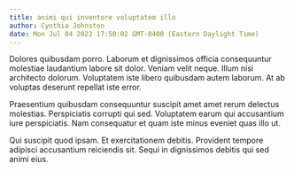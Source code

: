 ```yaml
---
title: animi qui inventore voluptatem illo
author: Cynthia Johnston
date: Mon Jul 04 2022 17:50:02 GMT-0400 (Eastern Daylight Time)
---
```

Dolores quibusdam porro. Laborum et dignissimos officia consequuntur molestiae laudantium labore sit dolor. Veniam velit neque. Illum nisi architecto dolorum. Voluptatem iste libero quibusdam autem laborum. At ab voluptas deserunt repellat iste error.

 Praesentium quibusdam consequuntur suscipit amet amet rerum delectus molestias. Perspiciatis corrupti qui sed. Voluptatem earum qui accusantium iure perspiciatis. Nam consequatur et quam iste minus eveniet quas illo ut.

 Qui suscipit quod ipsam. Et exercitationem debitis. Provident tempore adipisci accusantium reiciendis sit. Sequi in dignissimos debitis qui sed animi eius.